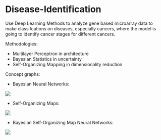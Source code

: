 # Disease-Identification

Use Deep Learning Methods to analyze gene based microarray data to make classifcations on diseases, especially cancers, where the model is going to identify cancer stages for different cancers.


Methodologies:
- Multilayer Perceptron in architecture 
- Bayesian Statistics in uncertainty 
- Self-Organizing Mapping in dimensionality reduction

Concept graphs:
- Bayesian Neural Networks:

![](https://www.researchgate.net/profile/Zhenhua-Li-3/publication/328757994/figure/fig1/AS:689808791830528@1541474640467/A-Bayesian-neural-network-with-one-hidden-layer.ppm)
- Self-Organizing Maps:

![](https://wonikjang.github.io/result_images/som_resized.png)

- Bayesian Self-Organizing Map Neural Networks:

![](https://www.overleaf.com/project/6053b4f2783d1d9d2d9218ad/file/6053f4f7783d1d4e79929bba)
